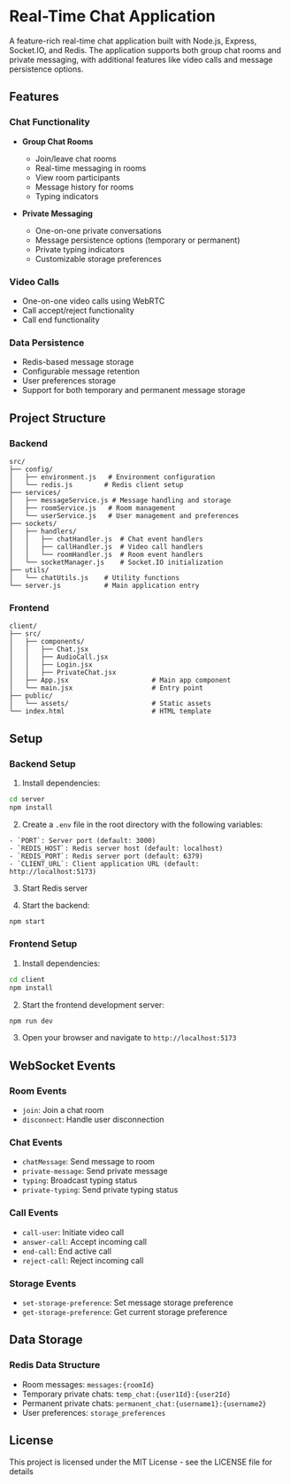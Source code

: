 # Real-Time Chat Application

A feature-rich real-time chat application built with Node.js, Express, Socket.IO, and Redis. The application supports both group chat rooms and private messaging, with additional features like video calls and message persistence options.

## Features

### Chat Functionality
- **Group Chat Rooms**
  - Join/leave chat rooms
  - Real-time messaging in rooms
  - View room participants
  - Message history for rooms
  - Typing indicators

- **Private Messaging**
  - One-on-one private conversations
  - Message persistence options (temporary or permanent)
  - Private typing indicators
  - Customizable storage preferences

### Video Calls
- One-on-one video calls using WebRTC
- Call accept/reject functionality
- Call end functionality

### Data Persistence
- Redis-based message storage
- Configurable message retention
- User preferences storage
- Support for both temporary and permanent message storage

## Project Structure

### Backend
```
src/
├── config/
│   ├── environment.js   # Environment configuration
│   └── redis.js        # Redis client setup
├── services/
│   ├── messageService.js # Message handling and storage
│   ├── roomService.js   # Room management
│   └── userService.js   # User management and preferences
├── sockets/
│   ├── handlers/
│   │   ├── chatHandler.js  # Chat event handlers
│   │   ├── callHandler.js  # Video call handlers
│   │   └── roomHandler.js  # Room event handlers
│   └── socketManager.js    # Socket.IO initialization
├── utils/
│   └── chatUtils.js    # Utility functions
└── server.js           # Main application entry
```

### Frontend
```
client/
├── src/
│   ├── components/
│   │   ├── Chat.jsx
│   │   ├── AudioCall.jsx
│   │   ├── Login.jsx
│   │   ├── PrivateChat.jsx
│   ├── App.jsx                     # Main app component
│   └── main.jsx                    # Entry point
├── public/
│   └── assets/                     # Static assets
└── index.html                      # HTML template
```

## Setup

### Backend Setup
1. Install dependencies:
```bash
cd server
npm install
```

2. Create a `.env` file in the root directory with the following variables:
```env
- `PORT`: Server port (default: 3000)
- `REDIS_HOST`: Redis server host (default: localhost)
- `REDIS_PORT`: Redis server port (default: 6379)
- `CLIENT_URL`: Client application URL (default: http://localhost:5173)

```

3. Start Redis server

4. Start the backend:
```bash
npm start
```

### Frontend Setup
1. Install dependencies:
```bash
cd client
npm install
```

2. Start the frontend development server:
```bash
npm run dev
```

3. Open your browser and navigate to `http://localhost:5173`

## WebSocket Events

### Room Events
- `join`: Join a chat room
- `disconnect`: Handle user disconnection

### Chat Events
- `chatMessage`: Send message to room
- `private-message`: Send private message
- `typing`: Broadcast typing status
- `private-typing`: Send private typing status

### Call Events
- `call-user`: Initiate video call
- `answer-call`: Accept incoming call
- `end-call`: End active call
- `reject-call`: Reject incoming call

### Storage Events
- `set-storage-preference`: Set message storage preference
- `get-storage-preference`: Get current storage preference

## Data Storage

### Redis Data Structure
- Room messages: `messages:{roomId}`
- Temporary private chats: `temp_chat:{user1Id}:{user2Id}`
- Permanent private chats: `permanent_chat:{username1}:{username2}`
- User preferences: `storage_preferences`



## License

This project is licensed under the MIT License - see the LICENSE file for details 